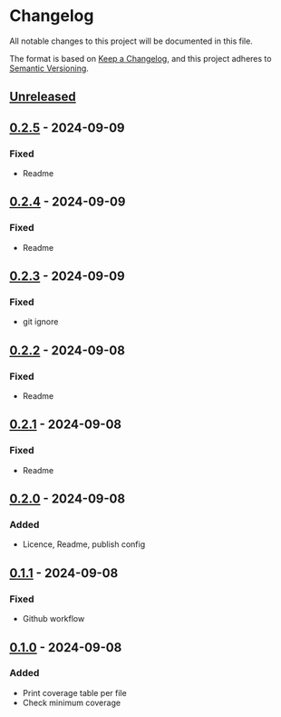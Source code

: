 # Changelog
All notable changes to this project will be documented in this file.

The format is based on [Keep a Changelog](https://keepachangelog.com/en/1.0.0/), and this project adheres to [Semantic Versioning](https://semver.org/spec/v2.0.0.html).

## [Unreleased]

## [0.2.5] - 2024-09-09
### Fixed
- Readme

## [0.2.4] - 2024-09-09
### Fixed
- Readme

## [0.2.3] - 2024-09-09
### Fixed
- git ignore

## [0.2.2] - 2024-09-08
### Fixed
- Readme

## [0.2.1] - 2024-09-08
### Fixed
- Readme

## [0.2.0] - 2024-09-08
### Added
- Licence, Readme, publish config

## [0.1.1] - 2024-09-08
### Fixed
- Github workflow

## [0.1.0] - 2024-09-08
### Added
- Print coverage table per file
- Check minimum coverage

[Unreleased]: https://github.com/gilcu2/covertable/compare/0.2.5...master
[0.2.5]: https://github.com/gilcu2/covertable/compare/0.2.4...0.2.5
[0.2.4]: https://github.com/gilcu2/covertable/compare/0.2.3...0.2.4
[0.2.3]: https://github.com/gilcu2/covertable/compare/0.2.2...0.2.3
[0.2.2]: https://github.com/gilcu2/covertable/compare/0.2.1...0.2.2
[0.2.1]: https://github.com/gilcu2/covertable/compare/0.2.0...0.2.1
[0.2.0]: https://github.com/gilcu2/covertable/compare/0.1.1...0.2.0
[0.1.1]: https://github.com/gilcu2/covertable/compare/0.1.0...0.1.1
[0.1.0]: https://github.com/gilcu2/covertable/tree/0.1.0

